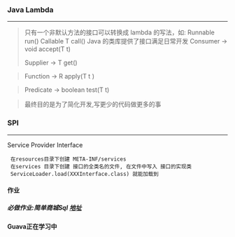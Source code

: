 ### Java Lambda

  ------
> 只有一个非默认方法的接口可以转换成 lambda 的写法，如:
> Runnable run()
>    Callable T call()
>   Java 的类库提供了接口满足日常开发
>   Consumer -> void accept(T t)
>
>   Supplier -> T get()
   
>   Function -> R apply(T t )
   
>   Predicate -> boolean test(T t)
   
>   最终目的是为了简化开发,写更少的代码做更多的事

### SPI

-----
Service Provider Interface
     
     在resources目录下创建 META-INF/services
     在services 目录下创建 接口的全类名的文件, 在文件中写入 接口的实现类
     ServiceLoader.load(XXXInterface.class) 就能加载到


#### 作业
##### 必做作业:简单商城Sql [地址](商城sql.sql)

#### Guava正在学习中
